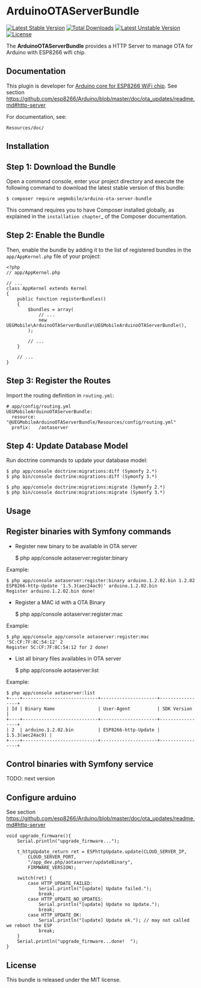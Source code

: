 ArduinoOTAServerBundle
==================

[![Latest Stable Version](https://poser.pugx.org/uegmobile/arduino-ota-server-bundle/v/stable)](https://packagist.org/packages/uegmobile/arduino-ota-server-bundle)
[![Total Downloads](https://poser.pugx.org/uegmobile/arduino-ota-server-bundle/downloads)](https://packagist.org/packages/uegmobile/arduino-ota-server-bundle)
[![Latest Unstable Version](https://poser.pugx.org/uegmobile/arduino-ota-server-bundle/v/unstable)](https://packagist.org/packages/uegmobile/arduino-ota-server-bundle)
[![License](https://poser.pugx.org/uegmobile/arduino-ota-server-bundle/license)](https://packagist.org/packages/uegmobile/arduino-ota-server-bundle)

The **ArduinoOTAServerBundle** provides a HTTP Server to manage OTA 
for Arduino with ESP8266 wifi chip.

Documentation
-------------

This plugin is developer for [Arduino core for ESP8266 WiFi chip](https://github.com/esp8266/Arduino/). See section https://github.com/esp8266/Arduino/blob/master/doc/ota_updates/readme.md#http-server

For documentation, see:

    Resources/doc/

Installation
------------

Step 1: Download the Bundle
---------------------------

Open a command console, enter your project directory and execute the
following command to download the latest stable version of this bundle:

    $ composer require uegmobile/arduino-ota-server-bundle

This command requires you to have Composer installed globally, as explained
in the `installation chapter`_ of the Composer documentation.

Step 2: Enable the Bundle
-------------------------

Then, enable the bundle by adding it to the list of registered bundles
in the ``app/AppKernel.php`` file of your project:

    <?php
    // app/AppKernel.php

    // ...
    class AppKernel extends Kernel
    {
        public function registerBundles()
        {
            $bundles = array(
                // ...
                new UEGMobile\ArduinoOTAServerBundle\UEGMobileArduinoOTAServerBundle(),
            );

            // ...
        }

        // ...
    }

Step 3: Register the Routes
---------------------------

Import the routing definition in ``routing.yml``:

    # app/config/routing.yml
    UEGMobileArduinoOTAServerBundle:
      resource: "@UEGMobileArduinoOTAServerBundle/Resources/config/routing.yml"
      prefix:   /aotaserver

Step 4: Update Database Model
---------------------------

Run doctrine commands to update your database model:

    $ php app/console doctrine:migrations:diff (Symonfy 2.*)
    $ php bin/console doctrine:migrations:diff (Symonfy 3.*)

    $ php app/console doctrine:migrations:migrate (Symonfy 2.*)
    $ php bin/console doctrine:migrations:migrate (Symonfy 3.*)

Usage
-----

Register binaries with Symfony commands
---------------------------------------

* Register new binary to be available in OTA server

    $ php app/console aotaserver:register:binary <binaryName> <binaryVersion> <userAgent> <sdkVersion> <binaryPath>

Example:

    $ php app/console aotaserver:register:binary arduino.1.2.02.bin 1.2.02 ESP8266-http-Update '1.5.3(aec24ac9)' arduino.1.2.02.bin
    Register arduino.1.2.02.bin done!

* Register a MAC id with a OTA Binary

    $ php app/console aotaserver:register:mac <mac> <binaryId>

Example:

    $ php app/console app/console aotaserver:register:mac '5C:CF:7F:8C:54:12' 2
    Register 5C:CF:7F:8C:54:12 for 2 done!

* List all binary files availables in OTA server

    $ php app/console aotaserver:list

Example:

    $ php app/console aotaserver:list
    +----+----------------------------+---------------------+-----------------+
    | Id | Binary Name                | User-Agent          | SDK Version     |
    +----+----------------------------+---------------------+-----------------+
    | 2  | arduino.1.2.02.bin         | ESP8266-http-Update | 1.5.3(aec24ac9) |
    +----+----------------------------+---------------------+-----------------+

Control binaries with Symfony service
---------------------------------------

TODO: next version

Configure arduino
------------------------

See section https://github.com/esp8266/Arduino/blob/master/doc/ota_updates/readme.md#http-server

    void upgrade_firmware(){
        Serial.println("upgrade_firmware...");

        t_httpUpdate_return ret = ESPhttpUpdate.update(CLOUD_SERVER_IP, 
            CLOUD_SERVER_PORT, 
            "/app_dev.php/aotaserver/updateBinary",
            FIRMWARE_VERSION);
            
        switch(ret) {
            case HTTP_UPDATE_FAILED:
                Serial.println("[update] Update failed.");
                break;
            case HTTP_UPDATE_NO_UPDATES:
                Serial.println("[update] Update no Update.");
                break;
            case HTTP_UPDATE_OK:
                Serial.println("[update] Update ok."); // may not called we reboot the ESP
                break;
        }
        Serial.println("upgrade_firmware...done!  ");
    }

License
-------

This bundle is released under the MIT license.